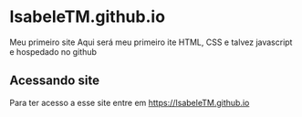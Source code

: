 # IsabeleTM.github.io
Meu primeiro site
Aqui será meu primeiro ite HTML, CSS e talvez javascript e hospedado no github 

## Acessando site 
Para ter acesso a esse site entre em <https://IsabeleTM.github.io> 

